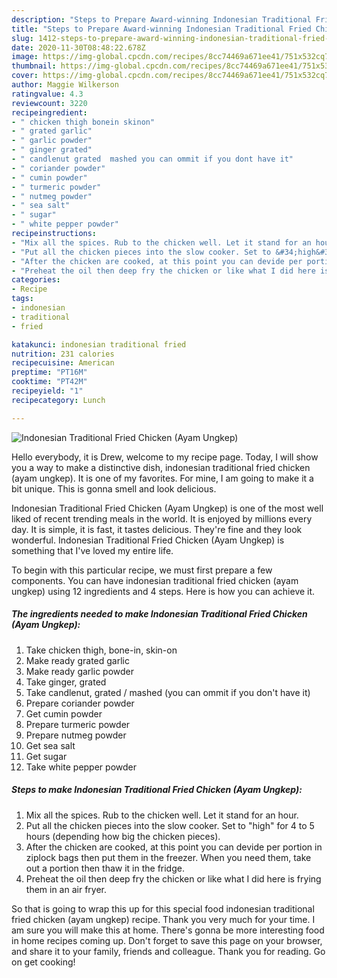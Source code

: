 ```yaml
---
description: "Steps to Prepare Award-winning Indonesian Traditional Fried Chicken (Ayam Ungkep)"
title: "Steps to Prepare Award-winning Indonesian Traditional Fried Chicken (Ayam Ungkep)"
slug: 1412-steps-to-prepare-award-winning-indonesian-traditional-fried-chicken-ayam-ungkep
date: 2020-11-30T08:48:22.678Z
image: https://img-global.cpcdn.com/recipes/8cc74469a671ee41/751x532cq70/indonesian-traditional-fried-chicken-ayam-ungkep-recipe-main-photo.jpg
thumbnail: https://img-global.cpcdn.com/recipes/8cc74469a671ee41/751x532cq70/indonesian-traditional-fried-chicken-ayam-ungkep-recipe-main-photo.jpg
cover: https://img-global.cpcdn.com/recipes/8cc74469a671ee41/751x532cq70/indonesian-traditional-fried-chicken-ayam-ungkep-recipe-main-photo.jpg
author: Maggie Wilkerson
ratingvalue: 4.3
reviewcount: 3220
recipeingredient:
- " chicken thigh bonein skinon"
- " grated garlic"
- " garlic powder"
- " ginger grated"
- " candlenut grated  mashed you can ommit if you dont have it"
- " coriander powder"
- " cumin powder"
- " turmeric powder"
- " nutmeg powder"
- " sea salt"
- " sugar"
- " white pepper powder"
recipeinstructions:
- "Mix all the spices. Rub to the chicken well. Let it stand for an hour."
- "Put all the chicken pieces into the slow cooker. Set to &#34;high&#34; for 4 to 5 hours (depending how big the chicken pieces)."
- "After the chicken are cooked, at this point you can devide per portion in ziplock bags then put them in the freezer. When you need them, take out a portion then thaw it in the fridge."
- "Preheat the oil then deep fry the chicken or like what I did here is frying them in an air fryer."
categories:
- Recipe
tags:
- indonesian
- traditional
- fried

katakunci: indonesian traditional fried 
nutrition: 231 calories
recipecuisine: American
preptime: "PT16M"
cooktime: "PT42M"
recipeyield: "1"
recipecategory: Lunch

---
```



![Indonesian Traditional Fried Chicken (Ayam Ungkep)](https://img-global.cpcdn.com/recipes/8cc74469a671ee41/751x532cq70/indonesian-traditional-fried-chicken-ayam-ungkep-recipe-main-photo.jpg)

Hello everybody, it is Drew, welcome to my recipe page. Today, I will show you a way to make a distinctive dish, indonesian traditional fried chicken (ayam ungkep). It is one of my favorites. For mine, I am going to make it a bit unique. This is gonna smell and look delicious.



Indonesian Traditional Fried Chicken (Ayam Ungkep) is one of the most well liked of recent trending meals in the world. It is enjoyed by millions every day. It is simple, it is fast, it tastes delicious. They're fine and they look wonderful. Indonesian Traditional Fried Chicken (Ayam Ungkep) is something that I've loved my entire life.


To begin with this particular recipe, we must first prepare a few components. You can have indonesian traditional fried chicken (ayam ungkep) using 12 ingredients and 4 steps. Here is how you can achieve it.

<!--inarticleads1-->

##### The ingredients needed to make Indonesian Traditional Fried Chicken (Ayam Ungkep):

1. Take  chicken thigh, bone-in, skin-on
1. Make ready  grated garlic
1. Make ready  garlic powder
1. Take  ginger, grated
1. Take  candlenut, grated / mashed (you can ommit if you don&#39;t have it)
1. Prepare  coriander powder
1. Get  cumin powder
1. Prepare  turmeric powder
1. Prepare  nutmeg powder
1. Get  sea salt
1. Get  sugar
1. Take  white pepper powder




<!--inarticleads2-->

##### Steps to make Indonesian Traditional Fried Chicken (Ayam Ungkep):

1. Mix all the spices. Rub to the chicken well. Let it stand for an hour.
1. Put all the chicken pieces into the slow cooker. Set to &#34;high&#34; for 4 to 5 hours (depending how big the chicken pieces).
1. After the chicken are cooked, at this point you can devide per portion in ziplock bags then put them in the freezer. When you need them, take out a portion then thaw it in the fridge.
1. Preheat the oil then deep fry the chicken or like what I did here is frying them in an air fryer.




So that is going to wrap this up for this special food indonesian traditional fried chicken (ayam ungkep) recipe. Thank you very much for your time. I am sure you will make this at home. There's gonna be more interesting food in home recipes coming up. Don't forget to save this page on your browser, and share it to your family, friends and colleague. Thank you for reading. Go on get cooking!
